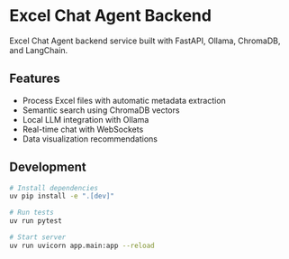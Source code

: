 # Excel Chat Agent Backend

Excel Chat Agent backend service built with FastAPI, Ollama, ChromaDB, and LangChain.

## Features

- Process Excel files with automatic metadata extraction
- Semantic search using ChromaDB vectors
- Local LLM integration with Ollama
- Real-time chat with WebSockets
- Data visualization recommendations

## Development

```bash
# Install dependencies
uv pip install -e ".[dev]"

# Run tests
uv run pytest

# Start server
uv run uvicorn app.main:app --reload
```